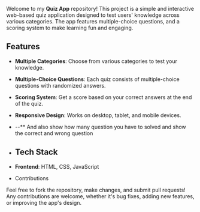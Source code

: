 Welcome to my **Quiz App** repository! This project is a simple and interactive web-based quiz application designed to test users' knowledge across various categories. The app features multiple-choice questions,  and a scoring system to make learning fun and engaging.

## Features

- **Multiple Categories**: Choose from various categories to test your knowledge.
- **Multiple-Choice Questions**: Each quiz consists of multiple-choice questions with randomized answers.
- **Scoring System**: Get a score based on your correct answers at the end of the quiz.
- **Responsive Design**: Works on desktop, tablet, and mobile devices.
- --** And also show how many question you have to solved and show the correct and wrong question
- ## Tech Stack

- **Frontend**: HTML, CSS, JavaScript
- Contributions

Feel free to fork the repository, make changes, and submit pull requests! Any contributions are welcome, whether it's bug fixes, adding new features, or improving the app's design.
